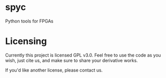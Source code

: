 # spyc
Python tools for FPGAs

# Licensing
Currently this project is licensed GPL v3.0. Feel free to use the code as you wish, just cite us, and make sure to share your derivative works.

If you'd like another license, please contact us.
